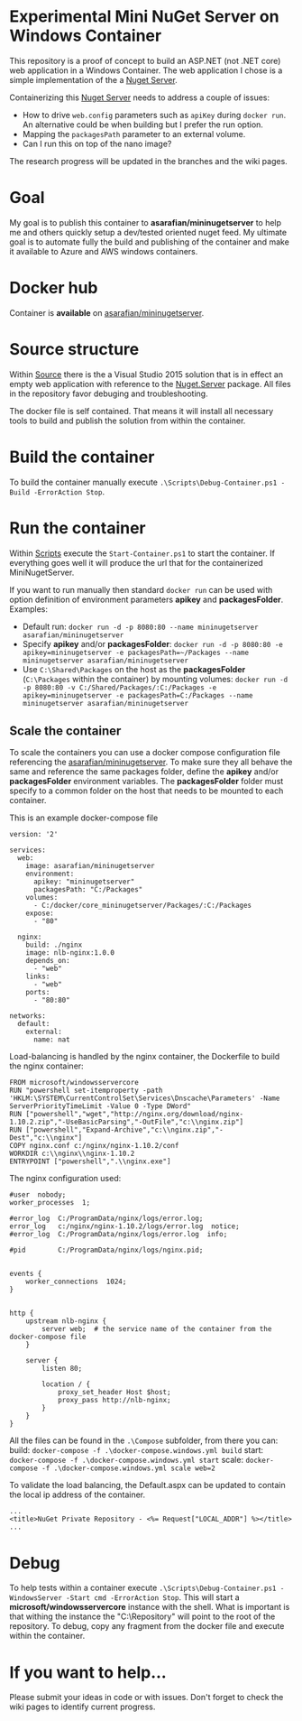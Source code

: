 # Experimental Mini NuGet Server on Windows Container

This repository is a proof of concept to build an ASP.NET (not .NET core) web application in a Windows Container. 
The web application I chose is a simple implementation of the a [Nuget Server](http://nugetserver.net/). 

Containerizing this [Nuget Server](http://nugetserver.net/) needs to address a couple of issues:

- How to drive `web.config` parameters such as `apiKey` during `docker run`. An alternative could be when building but I prefer the run option.
- Mapping the `packagesPath` parameter to an external volume.
- Can I run this on top of the nano image?

The research progress will be updated in the branches and the wiki pages.

# Goal 

My goal is to publish this container to **asarafian/mininugetserver** to help me and others quickly setup a dev/tested oriented nuget feed. 
My ultimate goal is to automate fully the build and publishing of the container and make it available to Azure and AWS windows containers.

# Docker hub

Container is **available** on [asarafian/mininugetserver](https://hub.docker.com/r/asarafian/mininugetserver/).

# Source structure

Within [Source](Source) there is the a Visual Studio 2015 solution that is in effect an empty web application with reference to the [Nuget.Server](https://www.nuget.org/packages/NuGet.Server/) package. 
All files in the repository favor debuging and troubleshooting. 

The docker file is self contained. 
That means it will install all necessary tools to build and publish the solution from within the container. 

# Build the container

To build the container manually execute `.\Scripts\Debug-Container.ps1 -Build -ErrorAction Stop`.

# Run the container

Within [Scripts](Scripts) execute the `Start-Container.ps1` to start the container. 
If everything goes well it will produce the url that for the containerized MiniNugetServer.

If you want to run manually then standard `docker run` can be used with option definition of environment parameters **apikey** and **packagesFolder**. Examples:

- Default run: `docker run -d -p 8080:80 --name mininugetserver asarafian/mininugetserver`
- Specify **apikey** and/or **packagesFolder**: `docker run -d -p 8080:80 -e apikey=mininugetserver -e packagesPath=~/Packages --name mininugetserver asarafian/mininugetserver`
- Use `C:\Shared\Packages` on the host as the **packagesFolder** (`C:\Packages` within the container) by mounting volumes: `docker run -d -p 8080:80 -v C:/Shared/Packages/:C:/Packages -e apikey=mininugetserver -e packagesPath=C:/Packages --name mininugetserver asarafian/mininugetserver`

## Scale the container

To scale the containers you can use a docker compose configuration file referencing the [asarafian/mininugetserver](https://hub.docker.com/r/asarafian/mininugetserver/). 
To make sure they all behave the same and reference the same packages folder, define the **apikey** and/or **packagesFolder** environment variables.
The **packagesFolder** folder must specify to a common folder on the host that needs to be mounted to each container.


This is an example docker-compose file

```text
version: '2'
     
services:
  web:
    image: asarafian/mininugetserver
    environment:
      apikey: "mininugetserver"
      packagesPath: "C:/Packages"
    volumes:
      - C:/docker/core_mininugetserver/Packages/:C:/Packages
    expose:
      - "80"

  nginx:
    build: ./nginx
    image: nlb-nginx:1.0.0
    depends_on:
      - "web"
    links:
      - "web"
    ports:
      - "80:80"

networks:
  default:
    external:
      name: nat
```

Load-balancing is handled by the nginx container, the Dockerfile to build the nginx container:

```text
FROM microsoft/windowsservercore
RUN "powershell set-itemproperty -path 'HKLM:\SYSTEM\CurrentControlSet\Services\Dnscache\Parameters' -Name ServerPriorityTimeLimit -Value 0 -Type DWord"
RUN ["powershell","wget","http://nginx.org/download/nginx-1.10.2.zip","-UseBasicParsing","-OutFile","c:\\nginx.zip"]
RUN ["powershell","Expand-Archive","c:\\nginx.zip","-Dest","c:\\nginx"]
COPY nginx.conf c:/nginx/nginx-1.10.2/conf
WORKDIR c:\\nginx\\nginx-1.10.2
ENTRYPOINT ["powershell",".\\nginx.exe"]
```

The nginx configuration used:
```text
#user  nobody;
worker_processes  1;

#error_log  C:/ProgramData/nginx/logs/error.log;
error_log   c:/nginx/nginx-1.10.2/logs/error.log  notice;
#error_log  C:/ProgramData/nginx/logs/error.log  info;

#pid        C:/ProgramData/nginx/logs/nginx.pid;


events {
    worker_connections  1024;
}


http {
    upstream nlb-nginx {
        server web;  # the service name of the container from the docker-compose file
    }

    server {
        listen 80;

        location / {
			proxy_set_header Host $host;
            proxy_pass http://nlb-nginx;
        }
    }
}
```

All the files can be found in the `.\Compose` subfolder, from there you can:
build: `docker-compose -f .\docker-compose.windows.yml build`
start: `docker-compose -f .\docker-compose.windows.yml start`
scale: `docker-compose -f .\docker-compose.windows.yml scale web=2`

To validate the load balancing, the Default.aspx can be updated to contain the local ip address of the container.
```text
...
<title>NuGet Private Repository - <%= Request["LOCAL_ADDR"] %></title>
...
```

# Debug 

To help tests within a container execute `.\Scripts\Debug-Container.ps1 -WindowsServer -Start cmd -ErrorAction Stop`. 
This will start a **microsoft/windowsservercore** instance with the shell. 
What is important is that withing the instance the "C:\Repository" will point to the root of the repository. 
To debug, copy any fragment from the docker file and execute within the container.

# If you want to help...

Please submit your ideas in code or with issues. 
Don't forget to check the wiki pages to identify current progress.
